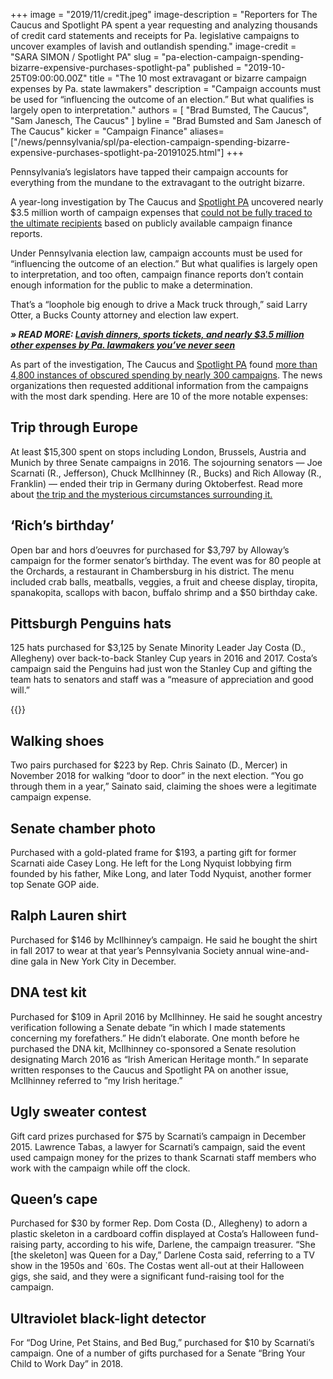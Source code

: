 +++
image = "2019/11/credit.jpeg"
image-description = "Reporters for The Caucus and Spotlight PA spent a year requesting and analyzing thousands of credit card statements and receipts for Pa. legislative campaigns to uncover examples of lavish and outlandish spending."
image-credit = "SARA SIMON / Spotlight PA"
slug = "pa-election-campaign-spending-bizarre-expensive-purchases-spotlight-pa"
published = "2019-10-25T09:00:00.00Z"
title = "The 10 most extravagant or bizarre campaign expenses by Pa. state lawmakers"
description = "Campaign accounts must be used for “influencing the outcome of an election.” But what qualifies is largely open to interpretation."
authors = [
    "Brad Bumsted, The Caucus",
    "Sam Janesch, The Caucus"
  ]
byline = "Brad Bumsted and Sam Janesch of The Caucus"
kicker = "Campaign Finance"
aliases=["/news/pennsylvania/spl/pa-election-campaign-spending-bizarre-expensive-purchases-spotlight-pa-20191025.html"]
+++

Pennsylvania’s legislators have tapped their campaign accounts for everything from the mundane to the extravagant to the outright bizarre.

A year-long investigation by The Caucus and <a href="https://www.spotlightpa.org/">Spotlight PA</a> uncovered nearly $3.5 million worth of campaign expenses that <a href="/news/2019/10/lavish-dinners-sports-tickets-and-nearly-3.5-million-other-expenses-by-pa.-lawmakers-youve-never-seen/">could not be fully traced to the ultimate recipients</a> based on publicly available campaign finance reports.

Under Pennsylvania election law, campaign accounts must be used for “influencing the outcome of an election.” But what qualifies is largely open to interpretation, and too often, campaign finance reports don’t contain enough information for the public to make a determination.

That’s a “loophole big enough to drive a Mack truck through,” said Larry Otter, a Bucks County attorney and election law expert.

<i><b>» READ MORE: </b></i><a href="/news/2019/10/lavish-dinners-sports-tickets-and-nearly-3.5-million-other-expenses-by-pa.-lawmakers-youve-never-seen/"><i><b>Lavish dinners, sports tickets, and nearly $3.5 million other expenses by Pa. lawmakers you’ve never seen</b></i></a>

As part of the investigation, The Caucus and <a href="https://www.spotlightpa.org/">Spotlight PA</a> found <a href="/news/2019/10/lavish-dinners-sports-tickets-and-nearly-3.5-million-other-expenses-by-pa.-lawmakers-youve-never-seen/">more than 4,800 instances of obscured spending by nearly 300 campaigns</a>. The news organizations then requested additional information from the campaigns with the most dark spending. Here are 10 of the more notable expenses:

## Trip through Europe

At least $15,300 spent on stops including London, Brussels, Austria and Munich by three Senate campaigns in 2016. The sojourning senators — Joe Scarnati (R., Jefferson), Chuck McIlhinney (R., Bucks) and Rich Alloway (R., Franklin) — ended their trip in Germany during Oktoberfest. Read more about <a href="/news/2019/10/mystery-trip-to-europe-with-donors-by-pa-state-senators/">the trip and the mysterious circumstances surrounding it.</a>


## ‘Rich’s birthday’

Open bar and hors d’oeuvres for purchased for $3,797 by Alloway’s campaign for the former senator’s birthday. The event was for 80 people at the Orchards, a restaurant in Chambersburg in his district. The menu included crab balls, meatballs, veggies, a fruit and cheese display, tiropita, spanakopita, scallops with bacon, buffalo shrimp and a $50 birthday cake.

## Pittsburgh Penguins hats

125 hats purchased for $3,125 by Senate Minority Leader Jay Costa (D., Allegheny) over back-to-back Stanley Cup years in 2016 and 2017. Costa’s campaign said the Penguins had just won the Stanley Cup and gifting the team hats to senators and staff was a “measure of appreciation and good will.”

{{<newsletter-inline>}}

## Walking shoes

Two pairs purchased for $223 by Rep. Chris Sainato (D., Mercer) in November 2018 for walking “door to door” in the next election. “You go through them in a year,” Sainato said, claiming the shoes were a legitimate campaign expense.

## Senate chamber photo

Purchased with a gold-plated frame for $193, a parting gift for former Scarnati aide Casey Long. He left for the Long Nyquist lobbying firm founded by his father, Mike Long, and later Todd Nyquist, another former top Senate GOP aide.

## Ralph Lauren shirt

Purchased for $146 by McIlhinney’s campaign. He said he bought the shirt in fall 2017 to wear at that year’s Pennsylvania Society annual wine-and-dine gala in New York City in December.

## DNA test kit

Purchased for $109 in April 2016 by McIlhinney. He said he sought ancestry verification following a Senate debate “in which I made statements concerning my forefathers.” He didn’t elaborate. One month before he purchased the DNA kit, McIlhinney co-sponsored a Senate resolution designating March 2016 as “Irish American Heritage month.” In separate written responses to the Caucus and Spotlight PA on another issue, McIlhinney referred to ”my Irish heritage.”

## Ugly sweater contest

Gift card prizes purchased for $75 by Scarnati’s campaign in December 2015. Lawrence Tabas, a lawyer for Scarnati’s campaign, said the event used campaign money for the prizes to thank Scarnati staff members who work with the campaign while off the clock.

## Queen’s cape

Purchased for $30 by former Rep. Dom Costa (D., Allegheny) to adorn a plastic skeleton in a cardboard coffin displayed at Costa’s Halloween fund-raising party, according to his wife, Darlene, the campaign treasurer. “She \[the skeleton\] was Queen for a Day,” Darlene Costa said, referring to a TV show in the 1950s and `60s. The Costas went all-out at their Halloween gigs, she said, and they were a significant fund-raising tool for the campaign.

## Ultraviolet black-light detector

For “Dog Urine, Pet Stains, and Bed Bug,” purchased for $10 by Scarnati’s campaign. One of a number of gifts purchased for a Senate “Bring Your Child to Work Day” in 2018.

